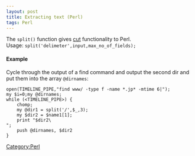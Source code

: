 ```yaml
---
layout: post 
title: Extracting text (Perl)
tags: Perl
---
```


The `split()` function gives
[cut](http://www.gnu.org/manual/gawk/html_node/Cut-Program.html)
functionality to Perl.\
Usage: `split('delimeter',input,max_no_of_fields);`

#### Example

Cycle through the output of a find command and output the second dir and
put them into the array `@dirnames`:

    open(TIMELINE_PIPE,"find www/ -type f -name *.jp* -mtime 6|");
    my $i=0;my @dirnames;
    while (<TIMELINE_PIPE>) {
        chomp;
        my @dir1 = split('/',$_,3);
        my $dir2 = $name1[1];
        print "$dir2\
    ";
        push @dirnames, $dir2
    }

[Category:Perl](Category:Perl "wikilink")
